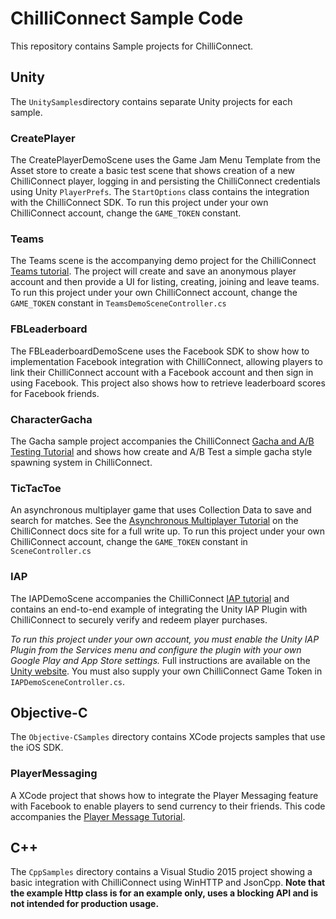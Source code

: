 # ChilliConnect Sample Code

This repository contains Sample projects for ChilliConnect.

## Unity

The `UnitySamples`directory contains separate Unity projects for each sample.

### CreatePlayer

The CreatePlayerDemoScene uses the Game Jam Menu Template from the Asset store to create a basic test scene that shows creation of a new ChilliConnect player, logging in and persisting the ChilliConnect credentials using Unity `PlayerPrefs`. The `StartOptions` class contains the integration with the ChilliConnect SDK. To run this project under your own ChilliConnect account, change the `GAME_TOKEN` constant.

### Teams

The Teams scene is the accompanying demo project for the ChilliConnect [Teams tutorial](https://docs.chilliconnect.com/guide/tutorial-teams). The project will create and save an anonymous player account and then provide a UI for listing, creating, joining and leave teams. To run this project under your own ChilliConnect account, change the `GAME_TOKEN` constant in `TeamsDemoSceneController.cs`

### FBLeaderboard

The FBLeaderboardDemoScene uses the Facebook SDK to show how to implementation Facebook integration with ChilliConnect, allowing players to link their ChilliConnect account with a Facebook account and then sign in using Facebook. This project also shows how to retrieve leaderboard scores for Facebook friends.

### CharacterGacha

The Gacha sample project accompanies the ChilliConnect [Gacha and A/B Testing Tutorial](https://docs.chilliconnect.com/guide/tutorial-gacha) and shows how create and A/B Test a simple gacha style spawning system in ChilliConnect.

### TicTacToe

An asynchronous multiplayer game that uses Collection Data to save and search for matches. See the [Asynchronous Multiplayer Tutorial](https://docs.chilliconnect.com/guide/tutorial-async-multiplayer/) on the ChilliConnect docs site for a full write up. To run this project under your own ChilliConnect account, change the `GAME_TOKEN` constant in `SceneController.cs`

### IAP

The IAPDemoScene accompanies the ChilliConnect [IAP tutorial](https://docs.chilliconnect.com/tutorial-iaps) and contains an end-to-end example of integrating the Unity IAP Plugin with ChilliConnect to securely verify and redeem player purchases. 

*To run this project under your own account, you must enable the Unity IAP Plugin from the Services menu and configure the plugin with your own Google Play and App Store settings.* Full instructions are available on the [Unity website](https://unity3d.com/learn/tutorials/topics/analytics/integrating-unity-iap-your-game). You must also supply your own ChilliConnect Game Token in `IAPDemoSceneController.cs`.

## Objective-C

The `Objective-CSamples` directory contains XCode projects samples that use the iOS SDK.

### PlayerMessaging 

A XCode project that shows how to integrate the Player Messaging feature with Facebook to enable players to send currency to their friends. This code accompanies the [Player Message Tutorial](https://docs.chilliconnect.com/tutorial-messaging.md).

## C++

The `CppSamples` directory contains a Visual Studio 2015 project showing a basic integration with ChilliConnect using WinHTTP and JsonCpp. <strong>Note that the example Http class is for an example only, uses a blocking API and is not intended for production usage.</strong>